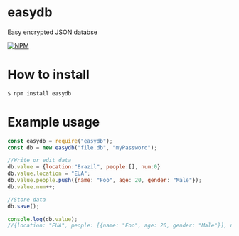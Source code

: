 # easydb

Easy encrypted JSON databse

[![NPM](https://nodei.co/npm/easydb.png?downloads=true&downloadRank=true&stars=true)](https://nodei.co/npm/easydb/)

# How to install

```sh
$ npm install easydb
```

# Example usage

```javascript
const easydb = require("easydb");
const db = new easydb("file.db", "myPassword");

//Write or edit data
db.value = {location:"Brazil", people:[], num:0}
db.value.location = "EUA";
db.value.people.push({name: "Foo", age: 20, gender: "Male"});
db.value.num++;

//Store data
db.save();

console.log(db.value);
//{location: "EUA", people: [{name: "Foo", age: 20, gender: "Male"}], num: 1}
```
